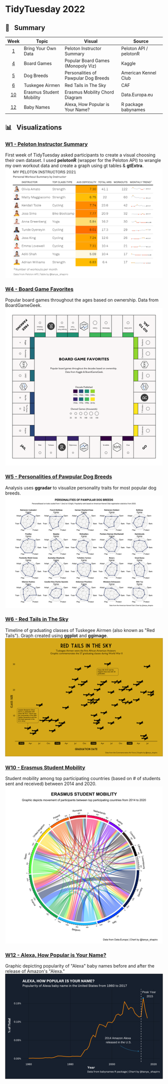 # TidyTuesday 2022

## :memo: &nbsp; Summary

|    Week   | Topic                     | Visual                               | Source                 |
|:---------:|---------------------------|--------------------------------------|------------------------|
|  [1](W1)  | Bring Your Own Data       | Peloton Instructor Summary           | Peloton API / pelotonR |
|  [4](W4)  | Board Games               | Popular Board Games (Monopoly Viz)   | Kaggle                 |
|  [5](W5)  | Dog Breeds                | Personalities of Pawpular Dog Breeds | American Kennel Club   |
|  [6](W6)  | Tuskegee Airmen           | Red Tails in The Sky                 | CAF                    |
| [10](W10) | Erasmus Student Mobility  | Erasmus Mobility Chord Diagram       | Data.Europa.eu         |
| [12](W12) | Baby Names                | Alexa, How Popular is Your Name?     | R package babynames    |


## :bar_chart: &nbsp; Visualizations


### **[W1 - Peloton Instructor Summary](W1)**
First week of TidyTuesday asked participants to create a visual choosing their own dataset. I used **pelotonR** (wrapper for the Peloton API) to wrangle my own workout data and create a graph using gt tables & **gtExtra**.
![Screenshot](W1/instructor-summary-table.png)

### **[W4 - Board Game Favorites](W4)**
Popular board games throughout the ages based on ownership. Data from BoardGameGeek.
![Screenshot](W4/board_games_visual.png)

### **[W5 - Personalities of Pawpular Dog Breeds](W6)**
Analysis uses **ggradar** to visualize personality traits for most popular dog breeds.
![Screenshot](W5/Dog-Breeds.jpeg)

### **[W6 - Red Tails in The Sky](W6)**
Timeline of graduating classes of Tuskegee Airmen (also known as "Red Tails"). Graph created using **ggplot** and **ggimage**.
![Screenshot](W6/images/tuskegee_airmen.png)

### **[W10 - Erasmus Student Mobility](W10)**
Student mobility among top participating countries (based on # of students sent and received) between 2014 and 2020.
![Screenshot](W10/erasmus.jpeg)

### **[W12 - Alexa, How Popular is Your Name?](W10)**
Graphic depicting popularity of "Alexa" baby names before and after the release of Amazon's "Alexa."
![Screenshot](W12/alexa_names.png)

